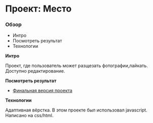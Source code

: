 # Проект: Место

### Обзор

* Интро
* Посмотреть результат
* Технологии

**Интро**

Проект, где пользователь может разщезать фотографии,лайкать.
Доступно редактирование.

**Посмотреть результат**

* [Финальная версия проекта](https://polinaavdeeva.github.io/russian-travel/)

**Технологии**

Адаптивная вёрстка.
В этом проекте был использовал javascript.
Написано на css/html.
